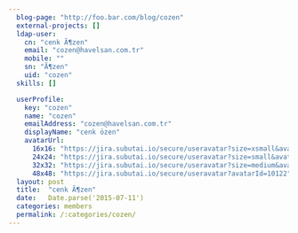 ```yaml
---
  blog-page: "http://foo.bar.com/blog/cozen"
  external-projects: []
  ldap-user: 
    cn: "cenk Ã¶zen"
    email: "cozen@havelsan.com.tr"
    mobile: ""
    sn: "Ã¶zen"
    uid: "cozen"
  skills: []

  userProfile: 
    key: "cozen"
    name: "cozen"
    emailAddress: "cozen@havelsan.com.tr"
    displayName: "cenk özen"
    avatarUrl: 
      16x16: "https://jira.subutai.io/secure/useravatar?size=xsmall&avatarId=10122"
      24x24: "https://jira.subutai.io/secure/useravatar?size=small&avatarId=10122"
      32x32: "https://jira.subutai.io/secure/useravatar?size=medium&avatarId=10122"
      48x48: "https://jira.subutai.io/secure/useravatar?avatarId=10122"
  layout: post
  title:  "cenk Ã¶zen"
  date:   Date.parse('2015-07-11')
  categories: members
  permalink: /:categories/cozen/
---
```

